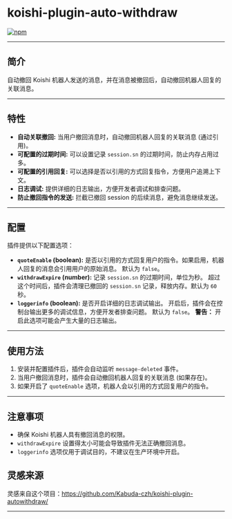 # koishi-plugin-auto-withdraw

[![npm](https://img.shields.io/npm/v/koishi-plugin-auto-withdraw?style=flat-square)](https://www.npmjs.com/package/koishi-plugin-auto-withdraw)



---

<h2>简介</h2>

<p>自动撤回 Koishi 机器人发送的消息，并在消息被撤回后，自动撤回机器人回复的关联消息。</p>

---

<h2>特性</h2>

<ul>
<li><b>自动关联撤回:</b> 当用户撤回消息时，自动撤回机器人回复的关联消息 (通过引用)。</li>
<li><b>可配置的过期时间:</b> 可以设置记录 <code>session.sn</code> 的过期时间，防止内存占用过多。</li>
<li><b>可配置的引用回复:</b> 可以选择是否以引用的方式回复指令，方便用户追溯上下文。</li>
<li><b>日志调试:</b> 提供详细的日志输出，方便开发者调试和排查问题。</li>
<li><b>防止撤回指令的发送:</b> 拦截已撤回 session 的后续消息，避免消息继续发送。</li>
</ul>

---

<h2>配置</h2>

<p>插件提供以下配置选项：</p>

<ul>
<li><b><code>quoteEnable</code> (boolean):</b> 是否以引用的方式回复用户的指令。如果启用，机器人回复的消息会引用用户的原始消息。 默认为 <code>false</code>。</li>
<li><b><code>withdrawExpire</code> (number):</b> 记录 <code>session.sn</code> 的过期时间，单位为秒。 超过这个时间后，插件会清理已撤回的 <code>session.sn</code> 记录，释放内存。默认为 <code>60</code> 秒。</li>
<li><b><code>loggerinfo</code> (boolean):</b> 是否开启详细的日志调试输出。 开启后，插件会在控制台输出更多的调试信息，方便开发者排查问题。 默认为 <code>false</code>。 <b>警告：</b> 开启此选项可能会产生大量的日志输出。</li>
</ul>

---

<h2>使用方法</h2>

<ol>
<li>安装并配置插件后，插件会自动监听 <code>message-deleted</code> 事件。</li>
<li>当用户撤回消息时，插件会自动撤回机器人回复的关联消息 (如果存在)。</li>
<li>如果开启了 <code>quoteEnable</code> 选项，机器人会以引用的方式回复用户的指令。</li>
</ol>

---

<h2>注意事项</h2>

<ul>
<li>确保 Koishi 机器人具有撤回消息的权限。</li>
<li><code>withdrawExpire</code> 设置得太小可能会导致插件无法正确撤回消息。</li>
<li><code>loggerinfo</code> 选项仅用于调试目的，不建议在生产环境中开启。</li>
</ul>

<h2>灵感来源</h2>
<p>灵感来自这个项目：<a href="https://github.com/Kabuda-czh/koishi-plugin-autowithdraw/">https://github.com/Kabuda-czh/koishi-plugin-autowithdraw/</a></p>

---